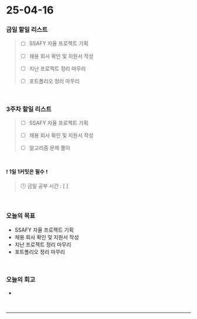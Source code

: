 # 25-04-16

### 금일 할일 리스트

> - [ ] SSAFY 자율 프로젝트 기획
>
> - [ ] 채용 회사 확인 및 지원서 작성
>
> - [ ] 지난 프로젝트 정리 마무리
>
> - [ ] 포트폴리오 정리 마무리

<br/>

### 3주차 할일 리스트

> - [ ] SSAFY 자율 프로젝트 기획
>
> - [ ] 채용 회사 확인 및 지원서 작성
>
> - [ ] 알고리즘 문제 풀이

<br/>

❗ **1일 1커밋은 필수** ❗

> 🕒 금일 공부 시간 : [  ]

<br/>

### 오늘의 목표
- SSAFY 자율 프로젝트 기획
- 채용 회사 확인 및 지원서 작성
- 지난 프로젝트 정리 마무리
- 포트폴리오 정리 마무리

<br>

### 오늘의 회고
- 


<br/>

---

